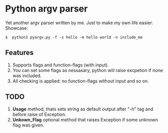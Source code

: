 # Python argv parser


Yet another argv parser written by me. Just to make my own life easier.
Showcase:
``` console
$  python3 pyargv.py -f -s hello -m hello world -n include_me
```
## Features
1. Supports flags and function-flags (with input).
2. You can set some flags as nessasary, python will raise excpetion if none was included.
3. All checking is applied: no function-flags without input and so on.

## TODO
1. __Usage__ method, thats sets string as default output after "-h" tag and before raise of Exception.
2. __Unkown_Flag__ optional method that raises Exception if some unknown flag was given.

